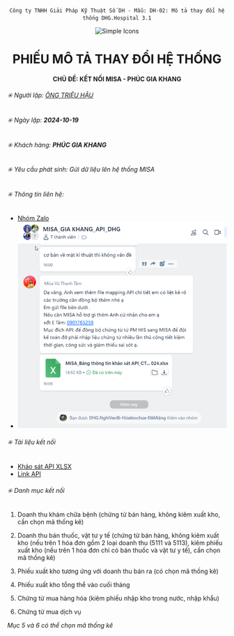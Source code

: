 <div align="center">

`Công ty TNHH Giải Pháp Kỹ Thuật Số DH - Mẫu: DH-02: Mô tả thay đổi hệ thống DHG.Hospital 3.1`

</div>

<div align="center">
  <img src="https://raw.githubusercontent.com/dh-hos/dhg.hospitalprinter/main/Deploy_Tools/Logo.ico" alt="Simple Icons" width=70>
  <h1>PHIẾU MÔ TẢ THAY ĐỔI HỆ THỐNG</h1>  
</div>
<div align="center">

#### CHỦ ĐỀ: KẾT NỐI MISA - PHÚC GIA KHANG

</div>

###### :eight_spoked_asterisk: Người lập: [ÔNG TRIỆU HẬU](https://github.com/ongtrieuhau)

###### :eight_spoked_asterisk: Ngày lập: **2024-10-19**

###### :eight_spoked_asterisk: Khách hàng: **PHÚC GIA KHANG**

###### :eight_spoked_asterisk: Yêu cầu phát sinh: Gửi dữ liệu lên hệ thống MISA

###### :eight_spoked_asterisk: Thông tin liên hệ:

- [Nhóm Zalo](https://zalo.me/g/rfempi753)
- ![Nhóm Zalo](tep-ho-tro/zalo-lien-he.png)

###### :eight_spoked_asterisk: Tài liệu kết nối

- [Khảo sát API XLSX](<tep-ho-tro/MISA_Bảng thông tin khảo sát API_CTY PHÚC GIA KHANG 1_15.10.2024.xlsx>)
- [Link API](https://actdocs.misa.vn/g1/graph/ACTOpenAPIHelp/index.html)

###### :eight_spoked_asterisk: Danh mục kết nối

1. Doanh thu khám chữa bệnh (chứng từ bán hàng, không kiêm xuất kho, cần chọn mã thống kê)

2. Doanh thu bán thuốc, vật tư y tế (chứng từ bán hàng, không kiêm xuất kho (nếu trên 1 hóa đơn gồm 2 loại doanh thu (5111 và 5113), kiêm phiếu xuất kho (nếu trên 1 hóa đơn chỉ có bán thuốc và vật tư y tế), cần chọn mã thống kê)

3. Phiếu xuất kho tương ứng với doanh thu bán ra (có chọn mã thống kê)

4. Phiếu xuất kho tổng thể vào cuối tháng

5. Chứng từ mua hàng hóa (kiêm phiếu nhập kho trong nước, nhập khẩu)

6. Chứng từ mua dịch vụ

_Mục 5 và 6 có thể chọn mã thống kê_
